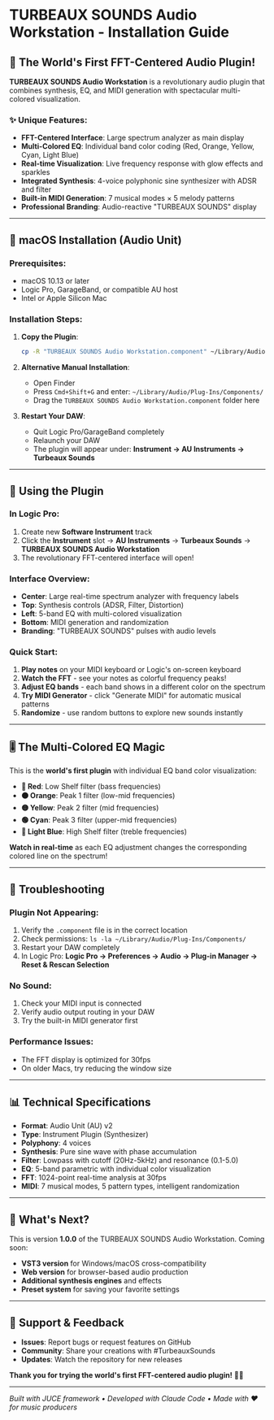 # TURBEAUX SOUNDS Audio Workstation - Installation Guide

## 🎵 The World's First FFT-Centered Audio Plugin!

**TURBEAUX SOUNDS Audio Workstation** is a revolutionary audio plugin that combines synthesis, EQ, and MIDI generation with spectacular multi-colored visualization.

### ✨ Unique Features:
- **FFT-Centered Interface**: Large spectrum analyzer as main display
- **Multi-Colored EQ**: Individual band color coding (Red, Orange, Yellow, Cyan, Light Blue)
- **Real-time Visualization**: Live frequency response with glow effects and sparkles
- **Integrated Synthesis**: 4-voice polyphonic sine synthesizer with ADSR and filter
- **Built-in MIDI Generation**: 7 musical modes × 5 melody patterns
- **Professional Branding**: Audio-reactive "TURBEAUX SOUNDS" display

---

## 🍎 macOS Installation (Audio Unit)

### Prerequisites:
- macOS 10.13 or later
- Logic Pro, GarageBand, or compatible AU host
- Intel or Apple Silicon Mac

### Installation Steps:

1. **Copy the Plugin**:
   ```bash
   cp -R "TURBEAUX SOUNDS Audio Workstation.component" ~/Library/Audio/Plug-Ins/Components/
   ```

2. **Alternative Manual Installation**:
   - Open Finder
   - Press `Cmd+Shift+G` and enter: `~/Library/Audio/Plug-Ins/Components/`
   - Drag the `TURBEAUX SOUNDS Audio Workstation.component` folder here

3. **Restart Your DAW**:
   - Quit Logic Pro/GarageBand completely
   - Relaunch your DAW
   - The plugin will appear under: **Instrument → AU Instruments → Turbeaux Sounds**

---

## 🎹 Using the Plugin

### In Logic Pro:
1. Create new **Software Instrument** track
2. Click the **Instrument** slot → **AU Instruments** → **Turbeaux Sounds** → **TURBEAUX SOUNDS Audio Workstation**
3. The revolutionary FFT-centered interface will open!

### Interface Overview:
- **Center**: Large real-time spectrum analyzer with frequency labels
- **Top**: Synthesis controls (ADSR, Filter, Distortion)
- **Left**: 5-band EQ with multi-colored visualization
- **Bottom**: MIDI generation and randomization
- **Branding**: "TURBEAUX SOUNDS" pulses with audio levels

### Quick Start:
1. **Play notes** on your MIDI keyboard or Logic's on-screen keyboard
2. **Watch the FFT** - see your notes as colorful frequency peaks!  
3. **Adjust EQ bands** - each band shows in a different color on the spectrum
4. **Try MIDI Generator** - click "Generate MIDI" for automatic musical patterns
5. **Randomize** - use random buttons to explore new sounds instantly

---

## 🎚️ The Multi-Colored EQ Magic

This is the **world's first plugin** with individual EQ band color visualization:

- **🔴 Red**: Low Shelf filter (bass frequencies)
- **🟠 Orange**: Peak 1 filter (low-mid frequencies)  
- **🟡 Yellow**: Peak 2 filter (mid frequencies)
- **🟢 Cyan**: Peak 3 filter (upper-mid frequencies)
- **🔵 Light Blue**: High Shelf filter (treble frequencies)

**Watch in real-time** as each EQ adjustment changes the corresponding colored line on the spectrum!

---

## 🔧 Troubleshooting

### Plugin Not Appearing:
1. Verify the `.component` file is in the correct location
2. Check permissions: `ls -la ~/Library/Audio/Plug-Ins/Components/`
3. Restart your DAW completely
4. In Logic Pro: **Logic Pro → Preferences → Audio → Plug-in Manager → Reset & Rescan Selection**

### No Sound:
1. Check your MIDI input is connected
2. Verify audio output routing in your DAW
3. Try the built-in MIDI generator first

### Performance Issues:
- The FFT display is optimized for 30fps
- On older Macs, try reducing the window size

---

## 📊 Technical Specifications

- **Format**: Audio Unit (AU) v2
- **Type**: Instrument Plugin (Synthesizer)
- **Polyphony**: 4 voices
- **Synthesis**: Pure sine wave with phase accumulation
- **Filter**: Lowpass with cutoff (20Hz-5kHz) and resonance (0.1-5.0)
- **EQ**: 5-band parametric with individual color visualization
- **FFT**: 1024-point real-time analysis at 30fps
- **MIDI**: 7 musical modes, 5 pattern types, intelligent randomization

---

## 🚀 What's Next?

This is version **1.0.0** of the TURBEAUX SOUNDS Audio Workstation. Coming soon:
- **VST3 version** for Windows/macOS cross-compatibility
- **Web version** for browser-based audio production
- **Additional synthesis engines** and effects
- **Preset system** for saving your favorite settings

---

## 💬 Support & Feedback

- **Issues**: Report bugs or request features on GitHub
- **Community**: Share your creations with #TurbeauxSounds
- **Updates**: Watch the repository for new releases

**Thank you for trying the world's first FFT-centered audio plugin!** 🎵✨

---

*Built with JUCE framework • Developed with Claude Code • Made with ❤️ for music producers*